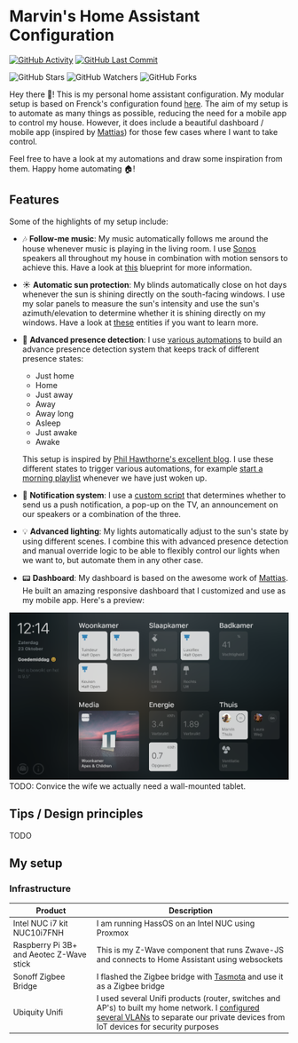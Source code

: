 # Marvin's Home Assistant Configuration
[![GitHub Activity][commits-shield]][commits]
[![GitHub Last Commit][last-commit-shield]][commits]

![GitHub Stars][stars-shield]
![GitHub Watchers][watchers-shield]
![GitHub Forks][forks-shield]

Hey there 👋!
This is my personal home assistant configuration. My modular setup is based on Frenck's configuration found [here](https://github.com/frenck/home-assistant-config). The aim of my setup is to automate as many things as possible, reducing the need for a mobile app to control my house. However, it does include a beautiful dashboard / mobile app (inspired by [Mattias](https://github.com/matt8707/hass-config)) for those few cases where I want to take control. 

Feel free to have a look at my automations and draw some inspiration from them. Happy home automating :house:! 

## Features
Some of the highlights of my setup include:
- 🎶 **Follow-me music**: My music automatically follows me around the house whenever music is playing in the living room. I use [Sonos](https://www.sonos.com) speakers all throughout my house in combination with motion sensors to achieve this. Have a look at [this](./blueprints/automation/motion_group_sonos.yaml) blueprint for more information.
- :sunny: **Automatic sun protection**: My blinds automatically close on hot days whenever the sun is shining directly on the south-facing windows. I use my solar panels to measure the sun's intensity and use the sun's azimuth/elevation to determine whether it is shining directly on my windows. Have a look at [these](./entities/templates/binary_sensors/sun) entities if you want to learn more.
- :busts_in_silhouette: **Advanced presence detection**: I use [various automations](./automations/presence) to build an advance presence detection system that keeps track of different presence states:
    - Just home
    - Home
    - Just away
    - Away
    - Away long
    - Asleep
    - Just awake
    - Awake

  This setup is inspired by [Phil Hawthorne's excellent blog](https://philhawthorne.com/making-home-assistants-presence-detection-not-so-binary/). I use these different states to trigger various automations, for example [start a morning playlist](./automations/areas/bathroom/play_music.yaml) whenever we have just woken up.
- 📢 **Notification system**: I use a [custom script](./scripts/send_notification.yaml) that determines whether to send us a push notification, a pop-up on the TV, an announcement on our speakers or a combination of the three.
- 💡 **Advanced lighting**: My lights automatically adjust to the sun's state by using different scenes. I combine this with advanced presence detection and manual override logic to be able to flexibly control our lights when we want to, but automate them in any other case.
- 📟 **Dashboard**: My dashboard is based on the awesome work of [Mattias](https://github.com/matt8707/hass-config). He built an amazing responsive dashboard that I customized and use as my mobile app. Here's a preview:

![screenshot](https://raw.githubusercontent.com/MarvinSchenkel/home-assistant-config/master/www/img/dashboard.png)
TODO: Convice the wife we actually need a wall-mounted tablet.

## Tips / Design principles
TODO

## My setup
### Infrastructure
| Product | Description |
| -- | -- |
| Intel NUC i7 kit NUC10i7FNH | I am running HassOS on an Intel NUC using Proxmox |
| Raspberry Pi 3B+ and Aeotec Z-Wave stick | This is my Z-Wave component that runs Zwave-JS and connects to Home Assistant using websockets |
| Sonoff Zigbee Bridge | I flashed the Zigbee bridge with [Tasmota](https://www.digiblur.com/2020/07/how-to-use-sonoff-zigbee-bridge-with.html) and use it as a Zigbee bridge |
| Ubiquity Unifi | I used several Unifi products (router, switches and AP's) to built my home network. I [configured several VLANs](https://www.youtube.com/watch?v=vz3u6E3Fxi8) to separate our private devices from IoT devices for security purposes |

[commits-shield]: https://img.shields.io/github/commit-activity/y/MarvinSchenkel/home-assistant-config.svg
[commits]: https://github.com/MarvinSchenkel/home-assistant-config/commits/master
[last-commit-shield]: https://img.shields.io/github/last-commit/MarvinSchenkel/home-assistant-config.svg
[stars-shield]: https://img.shields.io/github/stars/MarvinSchenkel/home-assistant-config.svg?style=social&label=Stars
[forks-shield]: https://img.shields.io/github/forks/MarvinSchenkel/home-assistant-config.svg?style=social&label=Forks
[watchers-shield]: https://img.shields.io/github/watchers/MarvinSchenkel/home-assistant-config.svg?style=social&label=Watchers